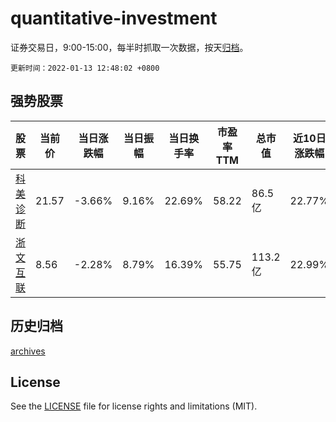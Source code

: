 # quantitative-investment

证券交易日，9:00-15:00，每半时抓取一次数据，按天[归档](archives)。

`更新时间：2022-01-13 12:48:02 +0800`

## 强势股票

|股票|当前价|当日涨跌幅|当日振幅|当日换手率|市盈率TTM|总市值|近10日涨跌幅|
|----|----|----|----|----|----|----|----|
|[科美诊断](https://xueqiu.com/S/SH688468)|21.57|-3.66%|9.16%|22.69%|58.22|86.5亿|22.77%|
|[浙文互联](https://xueqiu.com/S/SH600986)|8.56|-2.28%|8.79%|16.39%|55.75|113.2亿|22.99%|

## 历史归档

[archives](archives)

## License

See the [LICENSE](LICENSE) file for license rights and limitations (MIT).